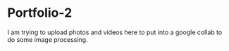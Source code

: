 # Portfolio-2
I am trying to upload photos and videos here to put into a google collab to do some image processing.
